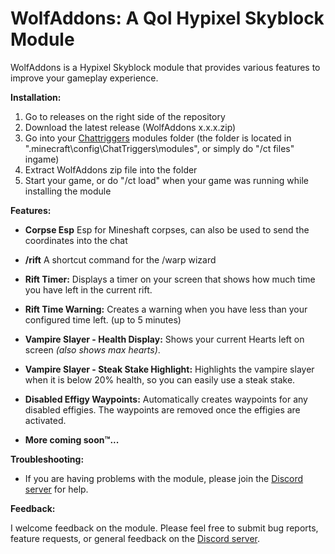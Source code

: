 # WolfAddons: A Qol Hypixel Skyblock Module

WolfAddons is a Hypixel Skyblock module that provides various features to improve your gameplay experience.

**Installation:**

1.  Go to releases on the right side of the repository
2.  Download the latest release (WolfAddons x.x.x.zip)
3.  Go into your [Chattriggers](https://www.chattriggers.com/) modules folder (the folder is located in ".minecraft\config\ChatTriggers\modules", or simply do "/ct files" ingame)
4.  Extract WolfAddons zip file into the folder
5.  Start your game, or do "/ct load" when your game was running while installing the module

**Features:**

-   **Corpse Esp** Esp for Mineshaft corpses, can also be used to send the coordinates into the chat

-   **/rift** A shortcut command for the /warp wizard
-   **Rift Timer:** Displays a timer on your screen that shows how much time you have left in the current rift.
-   **Rift Time Warning:** Creates a warning when you have less than your configured time left. (up to 5 minutes)
-   **Vampire Slayer - Health Display:** Shows your current Hearts left on screen _(also shows max hearts)_.
-   **Vampire Slayer - Steak Stake Highlight:** Highlights the vampire slayer when it is below 20% health, so you can easily use a steak stake.
-   **Disabled Effigy Waypoints:** Automatically creates waypoints for any disabled effigies. The waypoints are removed once the effigies are activated.
-   **More coming soon™...**

**Troubleshooting:**

-   If you are having problems with the module, please join the [Discord server](https://discord.gg/GuBsgv7Cmy) for help.

**Feedback:**

I welcome feedback on the module. Please feel free to submit bug reports, feature requests, or general feedback on the [Discord server](https://discord.gg/GuBsgv7Cmy).
